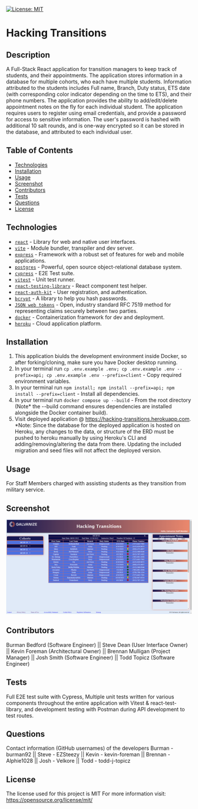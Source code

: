 [![License: MIT](https://img.shields.io/badge/License-MIT-yellow.svg)](https://opensource.org/licenses/MIT)


# Hacking Transitions

## Description
A Full-Stack React application for transition managers to keep track of students, and their appointments. The application stores information in a database for multiple cohorts, who each have multiple students. Information attributed to the students includes Full name, Branch, Duty status, ETS date (with corresponding color indicator depending on the time to ETS), and their phone numbers. The application  provides the ability to add/edit/delete appointment notes on the fly for each individual student. The application requires users to register using email credentials, and provide a password for access to sensitive information. The user's password is hashed with additional 10 salt rounds, and is one-way encrypted so it can be stored in the database, and attributed to each individual user.

## Table of Contents
* [Technologies](#technologies)
* [Installation](#installation)
* [Usage](#usage)
* [Screenshot](#screenshot)
* [Contributors](#contributors)
* [Tests](#tests)
* [Questions](#questions)
* [License](#license) 

## Technologies

- [`react`](https://react.dev) - Library for web and native user interfaces.
- [`vite`](https://vitejs.dev/) - Module bundler, transpiler and dev server.
- [`express`](https://expressjs.com)  - Framework with a robust set of features for web and mobile applications.
- [`postgres`](https://postgresql.org) - Powerful, open source object-relational database system.
- [`cypress`](https://cypress.io/) - E2E Test suite.
- [`vitest`](https://vitest.dev/) - Unit test runner.
- [`react-testing-library`](https://testing-library.com/docs/react-testing-library/api/) - React component test helper.
- [`react-auth-kit`](https://authkit.arkadip.dev/) - User registration, and authentication.
- [`bcrypt`](https://www.npmjs.com/package/bcrypt) - A library to help you hash passwords.
- [`JSON web tokens`](https://jwt.io/) - Open, industry standard RFC 7519 method for representing claims securely between two parties.
- [`docker`](https://www.docker.com/) - Containerization framework for dev and deployment.
- [`heroku`](https://www.heroku.com) - Cloud application platform.

## Installation
1. This application biulds the development environment inside Docker, so after forking/cloning, make sure you have Docker desktop running.
2. In your terminal run `cp .env.example .env; cp .env.example .env --prefix=api; cp .env.example .env --prefix=client` - Copy required environment variables.
3. In your terminal run `npm install; npm install --prefix=api; npm install --prefix=client` - Install all dependencies.
4. In your terminal run `docker compose up --build` - From the root directory (Note* the --build command ensures dependencies are installed alongside the Docker container build).
5. Visit deployed application @ https://hacking-transitions.herokuapp.com.
*Note: Since the database for the deployed application is hosted on Heroku, any changes to the data, or structure of the ERD must be pushed to heroku manually by using Heroku's CLI and adding/removing/altering the data from there. Updating the included migration and seed files will not affect the deployed version.

## Usage
For Staff Members charged with assisting students as they transition from military service.

## Screenshot
![alt text](assets/images/hacking-transitions-1.png)

## Contributors
Burman Bedford (Software Engineer) || Steve Dean (User Interface Owner) || Kevin Foreman (Architectural Owner) || Brennan Mulligan (Project Manager) || Josh Smith (Software Engineer) || Todd Topicz (Software Engineer)

## Tests
Full E2E test suite with Cypress, Multiple unit tests written for various components throughout the entire application with Vitest & react-test-library, and development testing with Postman during API development to test routes.

## Questions
Contact information (GitHub usernames) of the developers
Burman - burman92 || Steve - EZSteezy || Kevin - kevin-foreman || Brennan - Alphie1028 || Josh - Velkore || Todd - todd-j-topicz 

## License
The license used for this project is MIT
For more information visit: https://opensource.org/license/mit/
